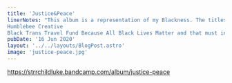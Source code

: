 ```yaml
---
title: 'Justice&Peace'
linerNotes: "This album is a representation of my Blackness. The titles were created from a mix of my Jamaican heritage, my friends, Black people on social media, Black pop culture, my youth, and Black scholars I have grown close to through their works – James Baldwin and Toni Morrison. It's not a melting pot. Nothing has been assimilated to make this LP. It's a salad of every part of my Blackness. It's a rough work in progress, full of imperfections that I accept as who I am. All money from sales of Justice&Peace will be doing to the following funds and organisations: The Free Black University
Humblebee Creative
Black Trans Travel Fund Because All Black Lives Matter and that must include All Black Women's Lives and All Black Trans Lives Matter or the movement is redundant. Thank you and stay safe. Justice&Peace."
pubDate: '16 Jun 2020'
layout: '../../layouts/BlogPost.astro'
image: 'justice-peace.jpg'
---
```


https://strrchildluke.bandcamp.com/album/justice-peace
